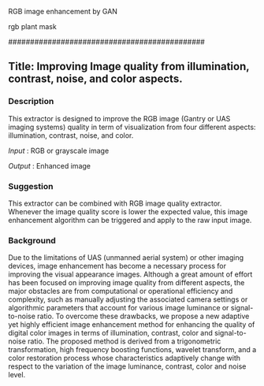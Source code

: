 RGB image enhancement by GAN

rgb plant mask

#############################################

## Title: Improving Image quality from illumination, contrast, noise, and color aspects.

### Description
This extractor is designed to improve the RGB image (Gantry or UAS imaging systems) quality in term of visualization from four different aspects: illumination, contrast, noise, and color.

_Input_ : RGB or grayscale image

_Output_ : Enhanced image

### Suggestion
This extractor can be combined with RGB image quality extractor. Whenever the image quality score is lower the expected value, this image enhancement algorithm can be triggered and apply to the raw input image.

### Background
Due to the limitations of UAS (unmanned aerial system) or other imaging devices, image enhancement has become a necessary process for improving the visual appearance images. Although a great amount of effort has been focused on improving image quality from different aspects, the major obstacles are from computational or operational efficiency and complexity, such as manually adjusting the associated camera settings or algorithmic parameters that account for various image luminance or signal-to-noise ratio. To overcome these drawbacks, we propose a new adaptive yet highly efficient image enhancement method for enhancing the quality of digital color images in terms of illumination, contrast, color and signal-to-noise ratio. The proposed method is derived from a trigonometric transformation, high frequency boosting functions, wavelet transform, and a color restoration process whose characteristics adaptively change with respect to the variation of the image luminance, contrast, color and noise level.
